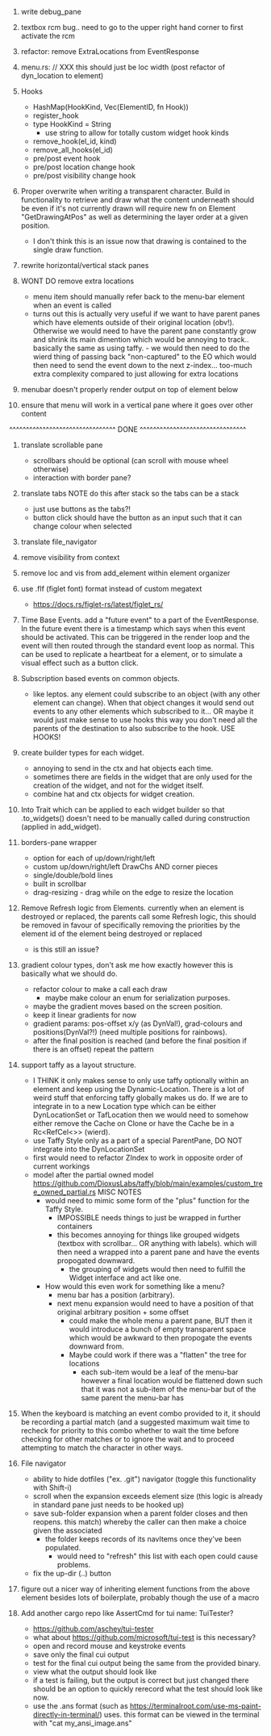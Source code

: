 
01. write debug_pane
01. textbox rcm bug.. need to go to the upper right hand corner to first
    activate the rcm 
30. refactor: remove ExtraLocations from EventResponse
05. menu.rs: 
        // XXX this should just be loc width (post refactor of dyn_location to element)
01. Hooks 
     - HashMap(HookKind, Vec(ElementID, fn Hook))
     - register_hook
     - type HookKind = String
        - use string to allow for totally custom widget hook kinds
     - remove_hook(el_id, kind) 
     - remove_all_hooks(el_id)
     - pre/post event hook
     - pre/post location change hook 
     - pre/post visibility change hook
05. Proper overwrite when writing a transparent character. Build in
    functionality to retrieve and draw what the content underneath should be
    even if it's not currently drawn will require new fn on Element
    "GetDrawingAtPos" as well as determining the layer order at a given
    position.
     - I don't think this is an issue now that drawing is contained to the
       single draw function.
01. rewrite horizontal/vertical stack panes

01. WONT DO remove extra locations
     - menu item should manually refer back to the menu-bar element when an
       event is called
     - turns out this is actually very useful if we want to have parent panes
       which have elements outside of their original location (obv!). Otherwise
       we would need to have the parent pane constantly grow and shrink its main
       dimention which would be annoying to track.. basically the same as using
       taffy. - we would then need to do the wierd thing of passing back
       "non-captured" to the EO which would then need to send the event down to
       the next z-index... too-much extra complexity compared to just allowing
       for extra locations
01. menubar doesn't properly render output on top of element below
01. ensure that menu will work in a vertical pane where it goes over other
    content

^^^^^^^^^^^^^^^^^^^^^^^^^^^^^^^^  DONE  ^^^^^^^^^^^^^^^^^^^^^^^^^^^^^^^^

01. translate scrollable pane 
     - scrollbars should be optional (can scroll with mouse wheel otherwise)
     - interaction with border pane?
01. translate tabs NOTE do this after stack so the tabs can be a stack
     - just use buttons as the tabs?!
     - button click should have the button as an input such that it can change
       colour when selected
01. translate file_navigator

01. remove visibility from context

01. remove loc and vis from add_element within element organizer

05. use .flf (figlet font) format instead of custom megatext
     - https://docs.rs/figlet-rs/latest/figlet_rs/

05. Time Base Events. add a "future event" to a part of the EventResponse. In
    the future event there is a timestamp which says when this event should be
    activated. This can be triggered in the render loop and the event will then
    routed through the standard event loop as normal. This can be used to
    replicate a heartbeat for a element, or to simulate a visual effect such as
    a button click.

05. Subscription based events on common objects. 
     - like leptos. any element could subscribe to an object (with any other
       element can change). When that object changes it would send out events to
       any other elements which subscribed to it... OR maybe it would just make
       sense to use hooks this way you don't need all the parents of the
       destination to also subscribe to the hook. USE HOOKS!

05. create builder types for each widget. 
     - annoying to send in the ctx and hat objects each time.
     - sometimes there are fields in the widget that are only 
       used for the creation of the widget, and not for the widget itself.
     - combine hat and ctx objects for widget creation. 

05. Into<Widgets> Trait which can be applied to each widget builder so that
    .to_widgets() doesn't need to be manually called during construction
    (applied in add_widget).

05. borders-pane wrapper
     - option for each of up/down/right/left
     - custom up/down/right/left DrawChs AND corner pieces
     - single/double/bold lines
     - built in scrollbar
     - drag-resizing - drag while on the edge to resize the location

05. Remove Refresh logic from Elements. currently when an element is destroyed
    or replaced, the parents call some Refresh logic, this should be removed in
    favour of specifically removing the priorities by the element id of the
    element being destroyed or replaced
     - is this still an issue?

10. gradient colour types, don't ask me how exactly however this is basically
    what we should do.
     - refactor colour to make a call each draw
       - maybe make colour an enum for serialization purposes. 
     - maybe the gradient moves based on the screen position.
     - keep it linear gradients for now
     - gradient params: pos-offset x/y (as DynVal!), 
        grad-colours and positions(DynVal?!) (need multiple positions for rainbows). 
     - after the final position is reached (and before the final position if
       there is an offset) repeat the pattern

10. support taffy as a layout structure.
     - I THINK it only makes sense to only use taffy optionally within an
       element and keep using the Dynamic-Location. There is a lot of weird
       stuff that enforcing taffy globally makes us do. 
       If we are to integrate in to a new Location type which can be either 
       DynLocationSet or TafLocation then we would need to somehow either remove
       the Cache on Clone or have the Cache be in a Rc<RefCel<>> (wierd). 
     - use Taffy Style only as a part of a special ParentPane, DO NOT integrate
       into the DynLocationSet
     - first would need to refactor ZIndex to work in opposite order of current
       workings
     - model after the partial owned model https://github.com/DioxusLabs/taffy/blob/main/examples/custom_tree_owned_partial.rs
     MISC NOTES
        - would need to mimic some form of the "plus" function for the Taffy Style.  
          - IMPOSSIBLE needs things to just be wrapped in further containers
          - this becomes annoying for things like grouped widgets (textbox with
            scrollbar... OR anything with labels). which will then need a wrapped
            into a parent pane and have the events propogated downward. 
             - the grouping of widgets would then need to fulfill the Widget
               interface and act like one.
        - How would this even work for something like a menu?
          - menu bar has a position (arbitrary). 
          - next menu expansion would need to have a position of that original 
            arbitrary position + some offset
             - could make the whole menu a parent pane, BUT then it would
               introduce a bunch of empty transparent space which would be awkward
               to then propogate the events downward from.
             - Maybe could work if there was a "flatten" the tree for locations
               - each sub-item would be a leaf of the menu-bar however a final
                 location would be flattened down such that it was not a sub-item
                 of the menu-bar but of the same parent the menu-bar has 

10. When the keyboard is matching an event combo provided to it, it should be
    recording a partial match (and a suggested maximum wait time to recheck for
    priority to this combo whether to wait the time before checking for other
    matches or to ignore the wait and to proceed attempting to match the
    character in other ways.  

10. File navigator
    - ability to hide dotfiles ("ex. .git") navigator (toggle this functionality
      with Shift-i) 
    - scroll when the expansion exceeds element size (this logic is already in
     standard pane just needs to be hooked up)
    - save sub-folder expansion when a parent folder closes and then reopens. 
    this match) whereby the caller can then make a choice given the associated
      - the folder keeps records of its navItems once they've been populated.
         - would need to "refresh" this list with each open could cause
           problems.
    - fix the up-dir (..) button 

30. figure out a nicer way of inheriting element functions from the above
    element besides lots of boilerplate, probably though the use of a macro


20. Add another cargo repo like AssertCmd for tui
     name: TuiTester?
     - https://github.com/aschey/tui-tester
     - what about https://github.com/microsoft/tui-test is this necessary?
     - open and record mouse and keystroke events
     - save only the final cui output
     - test for the final cui output being the same from
       the provided binary.
     - view what the output should look like
     - if a test is failing, but the output is correct but just changed
        there should be an option to quickly rerecord what the test should look
        like now.
     - use the .ans format (such as
       https://terminalroot.com/use-ms-paint-directly-in-terminal/) uses. 
       this format can be viewed in the terminal with "cat my_ansi_image.ans"
